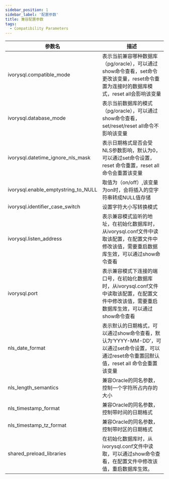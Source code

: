 ```yaml
---
sidebar_position: 1
sidebar_label: '配置参数'
title: 兼容配置参数
tags:
  - Compatibility Parameters
---
```



| 参数名 | 描述 |
| ----------- | ----------- |
| ivorysql.compatible_mode | 表示当前兼容哪种数据库（pg/oracle），可以通过show命令查看，set命令更改该变量，reset命令重置为连接时的数据库模式，reset all会影响该变量 |
| ivorysql.database_mode | 表示当前数据库的模式（pg/oracle），可以通过show命令查看，set/reset/reset all命令不影响该变量|
| ivorysql.datetime_ignore_nls_mask | 表示日期格式是否会受NLS参数影响，默认为0，可以通过set命令设置，reset 命令重置，reset all命令会重置该变量|
| ivorysql.enable_emptystring_to_NULL | 取值为（on/off）,该变量为on时，会将插入的空字符串转成NULL值存储|
| ivorysql.identifier_case_switch | 设置字符大小写转换模式|
| ivorysql.listen_address | 表示兼容模式监听的地址，在初始化数据库时，从ivorysql.conf文件中读取该配置，在配置文件中修改该值，需要重启数据库生效，可以通过show命令查看|
| ivorysql.port | 表示兼容模式下连接的端口号，在初始化数据库时，从ivorysql.conf文件中读取该配置，在配置文件中修改该值，需要重启数据库生效，可以通过show命令查看|
| nls_date_format | 表示默认的日期格式，可以通过show命令查看，默认为‘YYYY-MM-DD’，可以通过set命令设置，可以通过reset命令重置回默认值，reset all 命令会重置该变量|
| nls_length_semantics | 兼容Oracle的同名参数，控制一个字符所占内存的大小|
| nls_timestamp_format | 兼容Oracle的同名参数，控制带时间的日期格式|
| nls_timestamp_tz_format | 兼容Oracle的同名参数，控制带时区的日期格式|
| shared_preload_libraries | 在初始化数据库时，从ivorysql.conf文件中读取，可以通过show命令查看，在配置文件中修改该值，重启数据库生效。|